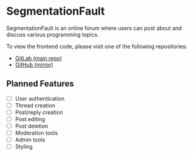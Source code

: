 # SegmentationFault

SegmentationFault is an online forum where users can post about and discuss various programming topics.

To view the frontend code, please visit one of the following repositories:

- [GitLab (main repo)](https://https://git.julianneadams.info/LeftySolara/programming-forum-frontend)
- [GitHub (mirror)](https://github.com/LeftySolara/programming-forum-frontend)

## Planned Features

- [ ] User authentication
- [ ] Thread creation
- [ ] Post/reply creation
- [ ] Post editing
- [ ] Post deletion
- [ ] Moderation tools
- [ ] Admin tools
- [ ] Styling
